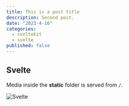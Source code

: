 ```yaml
---
title: This is a post title
description: Second post.
date: "2023-4-16"
categories:
  - sveltekit
  - svelte
published: false
---
```


## Svelte

Media inside the **static** folder is served from `/`.

![Svelte](favicon.png)

